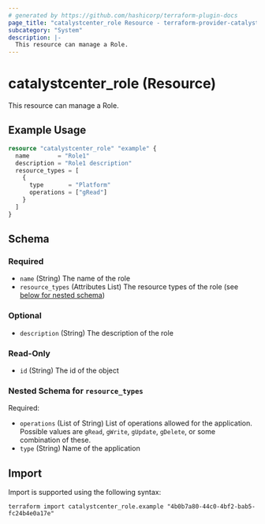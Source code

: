 ```yaml
---
# generated by https://github.com/hashicorp/terraform-plugin-docs
page_title: "catalystcenter_role Resource - terraform-provider-catalystcenter"
subcategory: "System"
description: |-
  This resource can manage a Role.
---
```


# catalystcenter_role (Resource)

This resource can manage a Role.

## Example Usage

```terraform
resource "catalystcenter_role" "example" {
  name        = "Role1"
  description = "Role1 description"
  resource_types = [
    {
      type       = "Platform"
      operations = ["gRead"]
    }
  ]
}
```

<!-- schema generated by tfplugindocs -->
## Schema

### Required

- `name` (String) The name of the role
- `resource_types` (Attributes List) The resource types of the role (see [below for nested schema](#nestedatt--resource_types))

### Optional

- `description` (String) The description of the role

### Read-Only

- `id` (String) The id of the object

<a id="nestedatt--resource_types"></a>
### Nested Schema for `resource_types`

Required:

- `operations` (List of String) List of operations allowed for the application. Possible values are `gRead`, `gWrite`, `gUpdate`, `gDelete`, or some combination of these.
- `type` (String) Name of the application

## Import

Import is supported using the following syntax:

```shell
terraform import catalystcenter_role.example "4b0b7a80-44c0-4bf2-bab5-fc24b4e0a17e"
```
